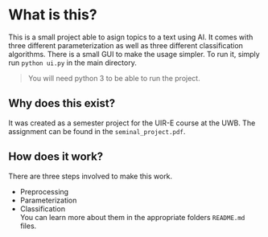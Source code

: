 # What is this?

This is a small project able to asign topics to a text using AI. It comes with three different parameterization as well as three different classification algorithms. There is a small GUI to make the usage simpler. To run it, simply run `python ui.py` in the main directory.
>You will need python 3 to be able to run the project.

## Why does this exist?
It was created as a semester project for the UIR-E course at the UWB. The assignment can be found in the `seminal_project.pdf`.

## How does it work?
There are three steps involved to make this work.
 - Preprocessing
 - Parameterization
 - Classification  
You can learn more about them in the appropriate folders `README.md` files.